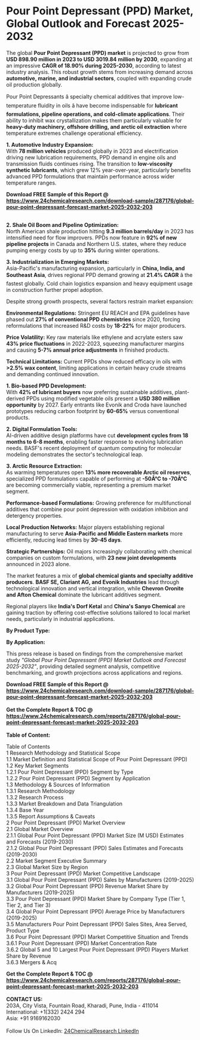 <h1>Pour Point Depressant (PPD) Market, Global Outlook and Forecast 2025-2032</h1><p>The global <strong>Pour Point Depressant (PPD) market</strong> is projected to grow from <strong>USD 898.90 million in 2023 to USD 3019.84 million by 2030</strong>, expanding at an impressive <strong>CAGR of 18.90% during 2025-2030</strong>, according to latest industry analysis. This robust growth stems from increasing demand across <strong>automotive, marine, and industrial sectors</strong>, coupled with expanding crude oil production globally.</p><p>Pour Point Depressants â specialty chemical additives that improve low-temperature fluidity in oils â have become indispensable for <strong>lubricant formulations, pipeline operations, and cold-climate applications</strong>. Their ability to inhibit wax crystallization makes them particularly valuable for <strong>heavy-duty machinery, offshore drilling, and arctic oil extraction</strong> where temperature extremes challenge operational efficiency.</p><p><strong>1. Automotive Industry Expansion:</strong><br>
With <strong>78 million vehicles</strong> produced globally in 2023 and electrification driving new lubrication requirements, PPD demand in engine oils and transmission fluids continues rising. The transition to <strong>low-viscosity synthetic lubricants</strong>, which grew 12% year-over-year, particularly benefits advanced PPD formulations that maintain performance across wider temperature ranges.</p><div><b>Download FREE Sample of this Report @ 
            <a href="https://www.24chemicalresearch.com/download-sample/287176/global-pour-point-depressant-forecast-market-2025-2032-203">
            https://www.24chemicalresearch.com/download-sample/287176/global-pour-point-depressant-forecast-market-2025-2032-203</a></b></div><br><p><strong>2. Shale Oil Boom and Pipeline Optimization:</strong><br>
North American shale production hitting <strong>9.3 million barrels/day</strong> in 2023 has intensified need for flow improvers. PPDs now feature in <strong>92% of new pipeline projects</strong> in Canada and Northern U.S. states, where they reduce pumping energy costs by up to <strong>35%</strong> during winter operations.</p><p><strong>3. Industrialization in Emerging Markets:</strong><br>
Asia-Pacific's manufacturing expansion, particularly in <strong>China, India, and Southeast Asia</strong>, drives regional PPD demand growing at <strong>21.4% CAGR</strong> â the fastest globally. Cold chain logistics expansion and heavy equipment usage in construction further propel adoption.</p><p>Despite strong growth prospects, several factors restrain market expansion:</p><p><strong>Environmental Regulations:</strong> Stringent EU REACH and EPA guidelines have phased out <strong>27% of conventional PPD chemistries</strong> since 2020, forcing reformulations that increased R&amp;D costs by <strong>18-22%</strong> for major producers.</p><p><strong>Price Volatility:</strong> Key raw materials like ethylene and acrylate esters saw <strong>43% price fluctuations</strong> in 2022-2023, squeezing manufacturer margins and causing <strong>5-7% annual price adjustments</strong> in finished products.</p><p><strong>Technical Limitations:</strong> Current PPDs show reduced efficacy in oils with <strong>&gt;2.5% wax content</strong>, limiting applications in certain heavy crude streams and demanding continued innovation.</p><p><strong>1. Bio-based PPD Development:</strong><br>
With <strong>42% of lubricant buyers</strong> now preferring sustainable additives, plant-derived PPDs using modified vegetable oils present a <strong>USD 380 million opportunity</strong> by 2027. Early entrants like Evonik and Croda have launched prototypes reducing carbon footprint by <strong>60-65%</strong> versus conventional products.</p><p><strong>2. Digital Formulation Tools:</strong><br>
AI-driven additive design platforms have cut <strong>development cycles from 18 months to 6-8 months</strong>, enabling faster response to evolving lubrication needs. BASF's recent deployment of quantum computing for molecular modeling demonstrates the sector's technological leap.</p><p><strong>3. Arctic Resource Extraction:</strong><br>
As warming temperatures open <strong>13% more recoverable Arctic oil reserves</strong>, specialized PPD formulations capable of performing at <strong>-50Â°C to -70Â°C</strong> are becoming commercially viable, representing a premium market segment.</p><p><strong>Performance-based Formulations:</strong> Growing preference for multifunctional additives that combine pour point depression with oxidation inhibition and detergency properties.</p><p><strong>Local Production Networks:</strong> Major players establishing regional manufacturing to serve <strong>Asia-Pacific and Middle Eastern markets</strong> more efficiently, reducing lead times by <strong>30-45 days</strong>.</p><p><strong>Strategic Partnerships:</strong> Oil majors increasingly collaborating with chemical companies on custom formulations, with <strong>23 new joint developments</strong> announced in 2023 alone.</p><p>The market features a mix of <strong>global chemical giants and specialty additive producers</strong>. <strong>BASF SE, Clariant AG, and Evonik Industries</strong> lead through technological innovation and vertical integration, while <strong>Chevron Oronite and Afton Chemical</strong> dominate the lubricant additives segment.</p><p>Regional players like <strong>India's Dorf Ketal</strong> and <strong>China's Sanyo Chemical</strong> are gaining traction by offering cost-effective solutions tailored to local market needs, particularly in industrial applications.</p><p><strong>By Product Type:</strong></p><p><strong>By Application:</strong></p><p>This press release is based on findings from the comprehensive market study <em>"Global Pour Point Depressant (PPD) Market Outlook and Forecast 2025-2032"</em>, providing detailed segment analysis, competitive benchmarking, and growth projections across applications and regions.</p><div><b>Download FREE Sample of this Report @ 
            <a href="https://www.24chemicalresearch.com/download-sample/287176/global-pour-point-depressant-forecast-market-2025-2032-203">
            https://www.24chemicalresearch.com/download-sample/287176/global-pour-point-depressant-forecast-market-2025-2032-203</a></b></div><br><div><b>Get the Complete Report & TOC @ 
            <a href="https://www.24chemicalresearch.com/reports/287176/global-pour-point-depressant-forecast-market-2025-2032-203">
            https://www.24chemicalresearch.com/reports/287176/global-pour-point-depressant-forecast-market-2025-2032-203</a></b></div><br>
            <b>Table of Content:</b><p>Table of Contents<br />
1 Research Methodology and Statistical Scope<br />
1.1 Market Definition and Statistical Scope of Pour Point Depressant (PPD)<br />
1.2 Key Market Segments<br />
1.2.1 Pour Point Depressant (PPD) Segment by Type<br />
1.2.2 Pour Point Depressant (PPD) Segment by Application<br />
1.3 Methodology & Sources of Information<br />
1.3.1 Research Methodology<br />
1.3.2 Research Process<br />
1.3.3 Market Breakdown and Data Triangulation<br />
1.3.4 Base Year<br />
1.3.5 Report Assumptions & Caveats<br />
2 Pour Point Depressant (PPD) Market Overview<br />
2.1 Global Market Overview<br />
2.1.1 Global Pour Point Depressant (PPD) Market Size (M USD) Estimates and Forecasts (2019-2030)<br />
2.1.2 Global Pour Point Depressant (PPD) Sales Estimates and Forecasts (2019-2030)<br />
2.2 Market Segment Executive Summary<br />
2.3 Global Market Size by Region<br />
3 Pour Point Depressant (PPD) Market Competitive Landscape<br />
3.1 Global Pour Point Depressant (PPD) Sales by Manufacturers (2019-2025)<br />
3.2 Global Pour Point Depressant (PPD) Revenue Market Share by Manufacturers (2019-2025)<br />
3.3 Pour Point Depressant (PPD) Market Share by Company Type (Tier 1, Tier 2, and Tier 3)<br />
3.4 Global Pour Point Depressant (PPD) Average Price by Manufacturers (2019-2025)<br />
3.5 Manufacturers Pour Point Depressant (PPD) Sales Sites, Area Served, Product Type<br />
3.6 Pour Point Depressant (PPD) Market Competitive Situation and Trends<br />
3.6.1 Pour Point Depressant (PPD) Market Concentration Rate<br />
3.6.2 Global 5 and 10 Largest Pour Point Depressant (PPD) Players Market Share by Revenue<br />
3.6.3 Mergers & Acq</p><div><b>Get the Complete Report & TOC @ 
            <a href="https://www.24chemicalresearch.com/reports/287176/global-pour-point-depressant-forecast-market-2025-2032-203">
            https://www.24chemicalresearch.com/reports/287176/global-pour-point-depressant-forecast-market-2025-2032-203</a></b></div><br><b>CONTACT US:</b><br>
            203A, City Vista, Fountain Road, Kharadi, Pune, India - 411014<br>
            International: +1(332) 2424 294<br>
            Asia: +91 9169162030 <br><br>
            Follow Us On LinkedIn: <a href="https://www.linkedin.com/company/24chemicalresearch/">24ChemicalResearch LinkedIn</a>
